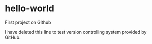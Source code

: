 # hello-world
First project on Github

I have deleted this line to test version controlling system provided by GitHub.
